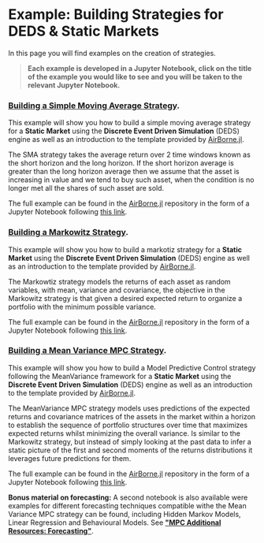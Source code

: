# Example: Building Strategies for DEDS & Static Markets
In this page you will find examples on the creation of strategies.

> **Each example is developed in a Jupyter Notebook, click on the title of the example you would like to see and you will be taken to the relevant Jupyter Notebook.**

### [Building a Simple Moving Average Strategy](https://github.com/JuDO-dev/AirBorne.jl/blob/dev/docs/example_notebooks/SMA_Example.ipynb).
This example will show you how to build a simple moving average strategy for a **Static Market** using the **Discrete Event Driven Simulation** (DEDS) engine as well as an introduction to the template provided by [AirBorne.jl](https://github.com/JuDO-dev/AirBorne.jl). 

The SMA strategy takes the average return over 2 time windows known as the short horizon and the long horizon. If the short horizon average is greater than the long horizon average then we assume that the asset is increasing in value and we tend to buy such asset, when the condition is no longer met all the shares of such asset are sold.

The full example can be found in the [AirBorne.jl](https://github.com/JuDO-dev/AirBorne.jl) repository in the form of a Jupyter Notebook following [this link](https://github.com/JuDO-dev/AirBorne.jl/blob/dev/docs/example_notebooks/SMA_Example.ipynb).


### [Building a Markowitz Strategy](https://github.com/JuDO-dev/AirBorne.jl/blob/dev/docs/example_notebooks/Markowitz_Example.ipynb).
This example will show you how to build a markotiz strategy for a **Static Market** using the **Discrete Event Driven Simulation** (DEDS) engine as well as an introduction to the template provided by [AirBorne.jl](https://github.com/JuDO-dev/AirBorne.jl). 

The Markowtiz strategy models the returns of each asset as random variables, with mean, variance and covariance, the objective in the Markowitz strategy is that given a desired expected return to organize a portfolio with the minimum possible variance. 

The full example can be found in the [AirBorne.jl](https://github.com/JuDO-dev/AirBorne.jl) repository in the form of a Jupyter Notebook following [this link](https://github.com/JuDO-dev/AirBorne.jl/blob/dev/docs/example_notebooks/Markowitz_Example.ipynb).


### [Building a Mean Variance MPC  Strategy](https://github.com/JuDO-dev/AirBorne.jl/blob/mpc/docs/example_notebooks/MPC_Example.ipynb).
This example will show you how to build a Model Predictive Control strategy following the MeanVariance framework for a **Static Market** using the **Discrete Event Driven Simulation** (DEDS) engine as well as an introduction to the template provided by [AirBorne.jl](https://github.com/JuDO-dev/AirBorne.jl). 

The MeanVariance MPC strategy models uses predictions of the expected returns and covariance matrices of the assets in the market within a horizon to establish the sequence of portfolio structures over time that maximizes expected returns whilst minimizing the overall variance. Is similar to the Markowitz strategy, but instead of simply looking at the past data to infer a static picture of the first and second moments of the returns distributions it leverages future predictions for them.

The full example can be found in the [AirBorne.jl](https://github.com/JuDO-dev/AirBorne.jl) repository in the form of a Jupyter Notebook following [this link](https://github.com/JuDO-dev/AirBorne.jl/blob/mpc/docs/example_notebooks/MPC_Example.ipynb).

**Bonus material on forecasting:** A second notebook is also available were examples for different forecasting techniques compatible withe the Mean Variance MPC strategy can be found, including Hidden Markov Models, Linear Regression and Behavioural Models. See **["MPC Additional Resources: Forecasting"](https://github.com/JuDO-dev/AirBorne.jl/blob/dev/docs/example_notebooks/MPC_Example_Forecasts.ipynb)**.